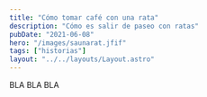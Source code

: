 ```yaml
---
title: "Cómo tomar café con una rata"
description: "Cómo es salir de paseo con ratas"
pubDate: "2021-06-08"
hero: "/images/saunarat.jfif"
tags: ["historias"]
layout: "../../layouts/Layout.astro"
---
```


BLA BLA BLA